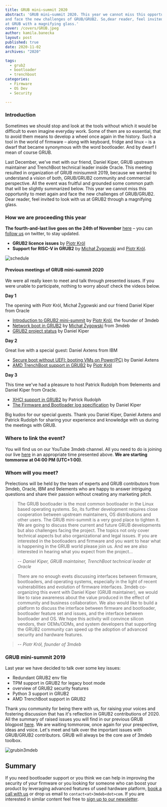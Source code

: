 ```yaml
---
title: GRUB mini–summit 2020
abstract: 'GRUB mini–summit 2020. This year we cannot miss this opportunity to meet again
and face the new challenges of GRUB/GRUB2. So,dear reader, feel invited to look
at GRUB with a magnifying glass.'
cover: /covers/GRUB.jpeg
author: kamila.banecka
layout: post
published: true
date: 2020-11-02
archives: "2020"

tags:
  - grub2
  - bootloader
  - trenchboot
categories:
  - Firmware
  - OS Dev
  - Security

---
```

### Introduction
 Sometimes we should stop and look at the tools without which it would be
 difficult to even imagine everyday work. Some of them are so essential, that to
 avoid them means to develop a wheel once again in the history. Such a tool in
 the world of firmware – along with keyboard, fridge and linux – is a dwarf that
 became synonymous with the word bootloader. And by dwarf I mean of course GRUB.

 Last December, we've met with our friend, Daniel Kiper, GRUB upstream
 maintainer and TrenchBoot technical leader inside Oracle. This meeting resulted
 in organization of GRUB minisummit 2019, because we wanted to understand a
 vision of both, GRUB/GRUB2 community and commercial perspective. All the event
 was fruitful and grounded some common path that will be slightly summarized
 below. This year we cannot miss this opportunity to meet again and face the
 new challenges of GRUB/GRUB2. Dear reader, feel invited to look with us at GRUB2
 through a magnifying glass.

### How we are proceeding this year

**The fourth-and-last live goes on the 24th of November** [here](https://www.youtube.com/channel/UC_djHbyjuJvhVjfT18nyqmQ/live ) – you can [follow us](https://twitter.com/3mdeb_com) on twitter, to stay updated.

* **GRUB2 licence issues** by [Piotr Król](https://twitter.com/pietrushnic)
* **Support for RISC-V in GRUB2** by [Michał Żygowski](https://twitter.com/_miczyg_) and [Piotr Król](https://twitter.com/pietrushnic).

![schedule](/img/Grub24.11.png)

#### Previous meetings of GRUB mini-summit 2020
 We were all really keen to meet and talk through presented issues. If
 you were unable to participate, nothing to worry about! check the videos below.

**Day 1**

The opening with Piotr Król, Michał Żygowski and our friend Daniel Kiper from Oracle

* [Introduction to GRUB2 mini-summit](https://youtu.be/LEcM5C5hdjs?t=12) by [Piotr Król](https://twitter.com/pietrushnic), the founder of 3mdeb
* [Network boot in GRUB2](https://youtu.be/LEcM5C5hdjs?t=673) by [Michał Żygowski](https://twitter.com/_miczyg_) from 3mdeb
* [GRUB2 project status](https://youtu.be/LEcM5C5hdjs?t=3098) by Daniel Kiper

**Day 2**

Great live with a special guest: Daniel Axtens from IBM

* [Secure boot without UEFI: booting VMs on Power(PC)](https://youtu.be/u0sK6j-pQeM?t=53) by Daniel Axtens
* [AMD TrenchBoot support in GRUB2](https://youtu.be/u0sK6j-pQeM?t=2799) by [Piotr Król](https://twitter.com/pietrushnic)

**Day 3**

This time we've had a pleasure to host Patrick Rudolph from 9elements and Daniel Kiper from Oracle.

* [XHCI support in GRUB2](https://youtu.be/SSrFv4a-zgU) by Patrick Rudolph
* [The Firmware and Bootloader log specification](https://youtu.be/SSrFv4a-zgU?t=2806) by Daniel Kiper

Big kudos for our special guests. Thank you Daniel Kiper, Daniel Axtens and
Patrick Rudolph for sharing your experience and knowledge with us during the
meetings with GRUB.

### Where to link the event?

You will find us on our YouTube 3mdeb channel. All you need to do is joining our
live [here](https://www.youtube.com/channel/UC_djHbyjuJvhVjfT18nyqmQ/live ) in
an appropriate time presented above. **We are starting tommorow
at 04:00 PM (UTC+1:00)**.

### Whom will you meet?
Prelections will be held by the team of experts and GRUB contributors from
3mdeb, Oracle, IBM and 9elements who are happy to answer intriguing questions and
share their passion without creating any marketing pitch.

> The GRUB bootloader is the most common bootloader in the Linux based operating
systems. So, its further development requires close cooperation between
upstream maintainers, OS distributions and other users. The GRUB mini-summit is
a very good place to tighten it. We are going to discuss there current and
future GRUB developments but also challenges facing the project. The topics not
only cover technical aspects but also organizational and legal issues. If you
are interested in the bootloaders and firmware and you want to hear what is
happening in the GRUB world please join us. And we are also interested in
hearing what you expect from the project...

> -- <cite>Daniel Kiper, GRUB maintainer,
TrenchBoot technical leader at Oracle</cite>

> There are no enough evets discussing interfaces between firmware, bootloaders,
and operating systems, especially in the light of recent vulnerabilities and
evolution of firmware interfaces. 3mdeb co-organizing this event with Daniel
Kiper (GRUB maintainer), we would like to raise awareness about the value
produced in the effect of community and business collaboration. We also would
like to build a platform to discuss the interface between firmware and
bootloader, bootloader feature set and issues, and the interface between
bootloader and OS. We hope this activity will convince silicon vendors, their
OEMs/ODMs, and system developers that supporting the GRUB2 community can speed
up the adoption of advanced security and hardware features.

> -- <cite>Piotr Król, founder of 3mdeb</cite>

### GRUB mini-summit 2019

Last year we have decided to talk over some key issues:

* Redundant GRUB2 env file
* TPM support in GRUB2 for legacy boot mode
* overview of GRUB2 security features
* Python 3 support in GRUB2
* AMD TrenchBoot support in GRUB2

Thank you community for being there with us, for raising your voices and
fostering discussion that has it's reflection in GRUB2 contributions of 2020.
All the summary of raised issues you will find in our previous GRUB blogpost
[here](https://blog.3mdeb.com/2020/2020-02-19-grub2_and_3mdeb_minisummit/). We
are waiting tommorow, once again for your prespective, ideas and voice. Let's
meet and talk over the important issues with GRUB/GRUB2 contributors. GRUB will
always be the core axe of 3mdeb toolbox.

![grubin3mdeb](/img/GRUBin3mdeb.png)

## Summary

If you need bootloader support or you think we can help in improving the
security of your firmware or you looking for someone who can boost your product
by leveraging advanced features of used hardware platform, [book a call with
us](https://calendly.com/3mdeb/consulting-remote-meeting) or drop us email to
`contact<at>3mdeb<dot>com`. If you are interested in similar content feel free
to [sign up to our newsletter](http://eepurl.com/doF8GX).
